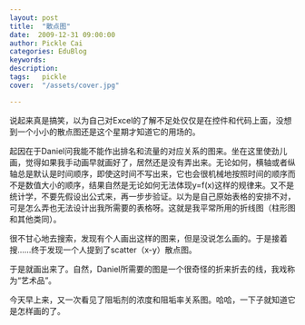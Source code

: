 ```yaml
---
layout: post  
title:  "散点图"
date:  2009-12-31 09:00:00
author: Pickle Cai  
categories: EduBlog  
keywords: 
description:   
tags:	pickle   
cover:  "/assets/cover.jpg"  

---
```


说起来真是搞笑，以为自己对Excel的了解不足处仅仅是在控件和代码上面，没想到一个小小的散点图还是这个星期才知道它的用场的。



起因在于Daniel问我能不能作出排名和流量的对应关系的图来。坐在这里使劲儿画，觉得如果我手动画早就画好了，居然还是没有弄出来。无论如何，横轴或者纵轴总是默认是时间顺序，即使这时间不写出来，它也会很机械地按照时间的顺序而不是数值大小的顺序，结果自然是无论如何无法体现y=f(x)这样的规律来。又不是统计学，不要先假设出公式来，再一步步验证。以为是自己原始表格的安排不对，可是怎么弄也无法设计出我所需要的表格呀。这就是我平常所用的折线图（柱形图和其他类同）。



很不甘心地去搜索，发现有个人画出这样的图来，但是没说怎么画的。于是接着搜……终于发现一个人提到了scatter（x-y）散点图。



于是就画出来了。自然，Daniel所需要的图是一个很奇怪的折来折去的线，我戏称为“艺术品”。



今天早上来，又一次看见了阻垢剂的浓度和阻垢率关系图。哈哈，一下子就知道它是怎样画的了。



		    
